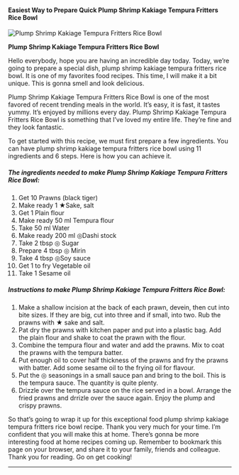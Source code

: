             

#### Easiest Way to Prepare Quick Plump Shrimp Kakiage Tempura Fritters Rice Bowl

![Plump Shrimp Kakiage Tempura Fritters Rice Bowl](https://img-global.cpcdn.com/recipes/6051282507792384/751x532cq70/plump-shrimp-kakiage-tempura-fritters-rice-bowl-recipe-main-photo.jpg)

**Plump Shrimp Kakiage Tempura Fritters Rice Bowl**

Hello everybody, hope you are having an incredible day today. Today, we’re going to prepare a special dish, plump shrimp kakiage tempura fritters rice bowl. It is one of my favorites food recipes. This time, I will make it a bit unique. This is gonna smell and look delicious.

Plump Shrimp Kakiage Tempura Fritters Rice Bowl is one of the most favored of recent trending meals in the world. It’s easy, it is fast, it tastes yummy. It’s enjoyed by millions every day. Plump Shrimp Kakiage Tempura Fritters Rice Bowl is something that I’ve loved my entire life. They’re fine and they look fantastic.

To get started with this recipe, we must first prepare a few ingredients. You can have plump shrimp kakiage tempura fritters rice bowl using 11 ingredients and 6 steps. Here is how you can achieve it.

##### The ingredients needed to make Plump Shrimp Kakiage Tempura Fritters Rice Bowl:

1.  Get 10 Prawns (black tiger)
2.  Make ready 1 ★Sake, salt
3.  Get 1 Plain flour
4.  Make ready 50 ml Tempura flour
5.  Take 50 ml Water
6.  Make ready 200 ml ◎Dashi stock
7.  Take 2 tbsp ◎ Sugar
8.  Prepare 4 tbsp ◎ Mirin
9.  Take 4 tbsp ◎Soy sauce
10.  Get 1 to fry Vegetable oil
11.  Take 1 Sesame oil

##### Instructions to make Plump Shrimp Kakiage Tempura Fritters Rice Bowl:

1.  Make a shallow incision at the back of each prawn, devein, then cut into bite sizes. If they are big, cut into three and if small, into two. Rub the prawns with ★ sake and salt.
2.  Pat dry the prawns with kitchen paper and put into a plastic bag. Add the plain flour and shake to coat the prawn with the flour.
3.  Combine the tempura flour and water and add the prawns. Mix to coat the prawns with the tempura batter.
4.  Put enough oil to cover half thickness of the prawns and fry the prawns with batter. Add some sesame oil to the frying oil for flavour.
5.  Put the ◎ seasonings in a small sauce pan and bring to the boil. This is the tempura sauce. The quantity is quite plenty.
6.  Drizzle over the tempura sauce on the rice served in a bowl. Arrange the fried prawns and drrizle over the sauce again. Enjoy the plump and crispy prawns.

So that’s going to wrap it up for this exceptional food plump shrimp kakiage tempura fritters rice bowl recipe. Thank you very much for your time. I’m confident that you will make this at home. There’s gonna be more interesting food at home recipes coming up. Remember to bookmark this page on your browser, and share it to your family, friends and colleague. Thank you for reading. Go on get cooking!

* * *